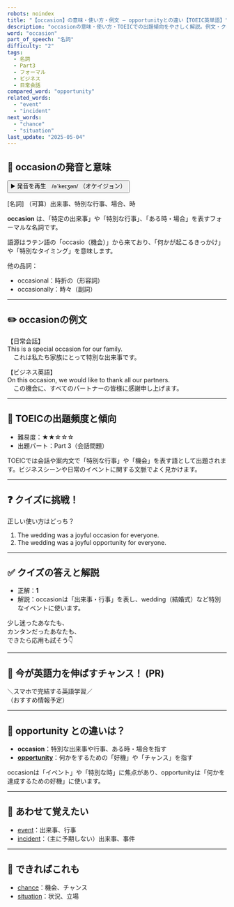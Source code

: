 ```yaml
---
robots: noindex
title: "【occasion】の意味・使い方・例文 ― opportunityとの違い【TOEIC英単語】"
description: "occasionの意味・使い方・TOEICでの出題傾向をやさしく解説。例文・クイズ付きでopportunityとの違いもわかりやすく学べます。"
word: "occasion"
part_of_speech: "名詞"
difficulty: "2"
tags:
  - 名詞
  - Part3
  - フォーマル
  - ビジネス
  - 日常会話
compared_word: "opportunity"
related_words:
  - "event"
  - "incident"
next_words:
  - "chance"
  - "situation"
last_update: "2025-05-04"
---
```


## 🔰 occasionの発音と意味

<button class="play-audio" onclick="playTTS('occasion')">
  <span class="play-audio-main">
    ▶️ 発音を再生　/əˈkeɪʒən/
  </span>
  <span class="play-audio-sub">
    （オケイジョン）
  </span>
</button>

[名詞] （可算）出来事、特別な行事、場合、時

**occasion** は、「特定の出来事」や「特別な行事」、「ある時・場合」を表すフォーマルな名詞です。

語源はラテン語の「occasio（機会）」から来ており、「何かが起こるきっかけ」や「特別なタイミング」を意味します。

他の品詞：  
- occasional：時折の（形容詞）
- occasionally：時々（副詞）

---

## ✏️ occasionの例文

【日常会話】  
This is a special occasion for our family.  
　これは私たち家族にとって特別な出来事です。

【ビジネス英語】  
On this occasion, we would like to thank all our partners.  
　この機会に、すべてのパートナーの皆様に感謝申し上げます。

---

## 🎯 TOEICの出題頻度と傾向

- 難易度：★★☆☆☆
- 出題パート：Part 3（会話問題）

TOEICでは会話や案内文で「特別な行事」や「機会」を表す語として出題されます。ビジネスシーンや日常のイベントに関する文脈でよく見かけます。

---

## ❓ クイズに挑戦！

正しい使い方はどっち？

1. The wedding was a joyful occasion for everyone.  
2. The wedding was a joyful opportunity for everyone.

---

## ✅ クイズの答えと解説

- 正解：**1**
- 解説：occasionは「出来事・行事」を表し、wedding（結婚式）など特別なイベントに使います。

少し迷ったあなたも、  
カンタンだったあなたも、  
できたら応用も試そう👇️

---

## 🚀 今が英語力を伸ばすチャンス！ (PR)

<div class="info-center">
＼スマホで完結する英語学習／<br>  
（おすすめ情報予定）
</div>

---

## 🤔  opportunity との違いは？

- **occasion**：特別な出来事や行事、ある時・場合を指す
- **[opportunity](/word/opportunity/)**：何かをするための「好機」や「チャンス」を指す

occasionは「イベント」や「特別な時」に焦点があり、opportunityは「何かを達成するための好機」に使います。

---

## 🧩 あわせて覚えたい

- [event](/word/event/)：出来事、行事
- [incident](/word/incident/)：（主に予期しない）出来事、事件

---

## 📖 できればこれも

- [chance](/word/chance/)：機会、チャンス
- [situation](/word/situation/)：状況、立場

<!-- cvid: aid44_bid47 -->
